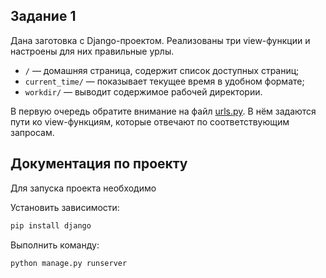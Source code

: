 ## Задание 1

Дана заготовка с Django-проектом. Реализованы три view-функции и настроены для них правильные урлы.

- `/` — домашняя страница, содержит список доступных страниц;
- `current_time/` — показывает текущее время в удобном формате;
- `workdir/` — выводит содержимое рабочей директории.

В первую очередь обратите внимание на файл [urls.py](netology_lesson_1/urls.py).
В нём задаются пути ко view-функциям, которые отвечают по соответствующим запросам.

## Документация по проекту

Для запуска проекта необходимо

Установить зависимости:

```bash
pip install django
```

Выполнить команду:

```bash
python manage.py runserver
```